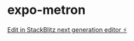 # expo-metron

[Edit in StackBlitz next generation editor ⚡️](https://stackblitz.com/~/github.com/stokedproductions/expo-metron)